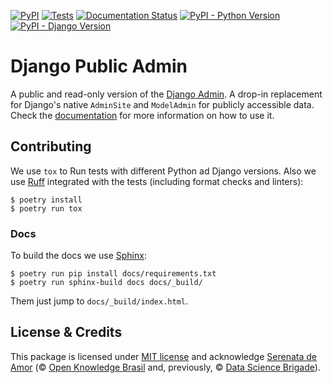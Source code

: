 [![PyPI](https://img.shields.io/pypi/v/django-public-admin)](https://pypi.org/project/django-public-admin/) [![Tests](https://img.shields.io/github/actions/workflow/status/cuducos/django-public-admin/tests.yaml)](https://github.com/cuducos/django-public-admin/actions/workflows/tests.yaml) [![Documentation Status](https://readthedocs.org/projects/django-public-admin/badge/?version=latest)](https://django-public-admin.readthedocs.io/en/latest/?badge=latest) [![PyPI - Python Version](https://img.shields.io/pypi/pyversions/django-public-admin)](https://pypi.org/project/django-public-admin/) [![PyPI - Django Version](https://img.shields.io/pypi/djversions/django-public-admin)](https://pypi.org/project/django-public-admin/)

# Django Public Admin


A public and read-only version of the [Django Admin](https://docs.djangoproject.com/en/3.0/ref/contrib/admin/). A drop-in replacement for Django's native `AdminSite` and `ModelAdmin` for publicly accessible data. Check the [documentation](https://django-public-admin.readthedocs.io/en/latest/?badge=latest) for more information on how to use it.

## Contributing

We use `tox` to Run tests with different Python ad Django versions. Also we use [Ruff](https://astral.sh/ruff) integrated with the tests (including format checks and linters):

```console
$ poetry install
$ poetry run tox
```

### Docs

To build the docs we use [Sphinx](https://www.sphinx-doc.org/en/):

```
$ poetry run pip install docs/requirements.txt
$ poetry run sphinx-build docs docs/_build/
```

Them just jump to `docs/_build/index.html`.

## License & Credits

This package is licensed under [MIT license](/LICENSE) and acknowledge [Serenata de Amor](https://github.com/okfn-brasil/serenata-de-amor) (© [Open Knowledge Brasil](https://br.okfn.org) and, previously, © [Data Science Brigade](https://github.com/datasciencebr)).
